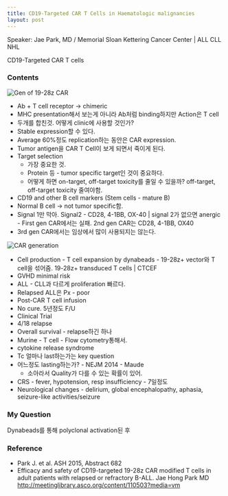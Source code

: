 ```yaml
---
title: CD19-Targeted CAR T Cells in Haematologic malignancies
layout: post
---
```


Speaker: Jae Park, MD / Memorial Sloan Kettering Cancer Center | ALL CLL NHL

CD19-Targeted CAR T cells

### Contents

![Gen of 19-28z CAR](http://media4.asco.org/156/9447/110503/110503_video_pvhr.jpg)

* Ab + T cell receptor -> chimeric
* MHC presentation해서 보는게 아니라 Ab처럼 binding하지만 Action은 T cell
* 두개를 합친것. 어떻게 clinic에 사용할 것인가?
* Stable expression할 수 있다.
* Average 60%정도 replication하는 동안은 CAR expression.
* Tumor antigen을 CAR T Cell이 보게 되면서 죽이게 된다.
* Target selection
  * 가장 중요한 것.
  * Protein 등 - tumor specific target인 것이 중요하다.
  * 어떻게 하면 on-target, off-target toxicity를 줄일 수 있을까? off-target, off-target toxicity 줄여야함.
* CD19 and other B cell markers (Stem cells - mature B)
* Normal B cell -> not tumor specific함.
* Signal 1만 막아. Signal2 - CD28, 4-1BB, OX-40 | signal 2가 없으면 anergic - First gen CAR에서는 실패. 2nd gen CAR는 CD28, 4-1BB, OX40
* 3rd gen CAR에서는 임상에서 많이 사용되지는 않는다.

![CAR generation](http://d3md5dngttnvbj.cloudfront.net/content/bloodjournal/125/26/4017/F1.large.jpg)

* Cell production - T cell expansion by dynabeads - 19-28z+ vector와 T cell을 섞어줌. 19-28z+ transduced T cells | CTCEF
* GVHD minimal risk
* ALL - CLL과 다르게 proliferation 빠르다.
* Relapsed ALL은 Px - poor
* Post-CAR T cell infusion
* No cure. 5년정도 F/U
* Clinical Trial
* 4/18 relapse
* Overall survival - relapse하긴 하나
* Murine - T cell - Flow cytometry통해서.
* cytokine release syndrome
* Tc 얼마나 last하는가는 key question
* 어느정도 lasting하는가? - NEJM 2014 - Maude
  * 소아라서 Quality가 다를 수 있는 확률이 있어.
* CRS - fever, hypotension, resp insufficiency - 7일정도
* Neurological changes - delirium, global encephalopathy, aphasia, seizure-like activities/seizure



### My Question
Dynabeads를 통해 polyclonal activation된 후

### Reference
* Park J. et al. ASH 2015, Abstract 682
* Efficacy and safety of CD19-targeted 19-28z CAR modified T cells in adult patients with relapsed or refractory B-ALL. Jae Hong Park MD
http://meetinglibrary.asco.org/content/110503?media=vm
